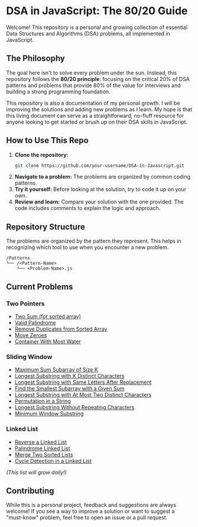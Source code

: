 # DSA in JavaScript: The 80/20 Guide

Welcome! This repository is a personal and growing collection of essential Data Structures and Algorithms (DSA) problems, all implemented in JavaScript.

## The Philosophy

The goal here isn't to solve every problem under the sun. Instead, this repository follows the **80/20 principle**: focusing on the critical 20% of DSA patterns and problems that provide 80% of the value for interviews and building a strong programming foundation.

This repository is also a documentation of my personal growth. I will be improving the solutions and adding new problems as I learn. My hope is that this living document can serve as a straightforward, no-fluff resource for anyone looking to get started or brush up on their DSA skills in JavaScript.

## How to Use This Repo

1.  **Clone the repository:**
    ```bash
    git clone https://github.com/your-username/DSA-in-Javascript.git
    ```
2.  **Navigate to a problem:** The problems are organized by common coding patterns.
3.  **Try it yourself:** Before looking at the solution, try to code it up on your own.
4.  **Review and learn:** Compare your solution with the one provided. The code includes comments to explain the logic and approach.

## Repository Structure

The problems are organized by the pattern they represent. This helps in recognizing which tool to use when you encounter a new problem.

```
/Patterns
└── /<Pattern-Name>
    └── <Problem-Name>.js
```

## Current Problems

### Two Pointers
- [Two Sum (for sorted array)](./Patterns/Two%20Pointers/Two%20Sum.js)
- [Valid Palindrome](./Patterns/Two%20Pointers/Valid%20Palindrome.js)
- [Remove Duplicates from Sorted Array](./Patterns/Two%20Pointers/Remove%20Duplicates.js)
- [Move Zeroes](./Patterns/Two%20Pointers/Move%20Zeros.js)
- [Container With Most Water](./Patterns/Two%20Pointers/Container%20With%20Most%20Water.js)

### Sliding Window
- [Maximum Sum Subarray of Size K](./Patterns/Sliding%20Window/Maximum%20Sum%20Subarray%20of%20Size%20K.js)
- [Longest Substring with K Distinct Characters](./Patterns/Sliding%20Window/Longest%20Substring%20with%20K%20Distinct%20Characters.js)
- [Longest Substring with Same Letters After Replacement](./Patterns/Sliding%20Window/Longest%20Substring%20with%20Same%20Letters%20After%20Replacement.js)
- [Find the Smallest Subarray with a Given Sum](./Patterns/Sliding%20Window/Find%20the%20Smallest%20Subarray%20with%20a%20Given%20Sum.js)
- [Longest Substring with At Most Two Distinct Characters](./Patterns/Sliding%20Window/Longest%20Substring%20with%20At%20Most%20Two%20Distinct%20Characters.js)
- [Permutation in a String](./Patterns/Sliding%20Window/Permutation%20in%20a%20String.js)
- [Longest Substring Without Repeating Characters](./Patterns/Sliding%20Window/Longest%20Substring%20Without%20Repeating%20Characters.js)
- [Minimum Window Substring](./Patterns/Sliding%20Window/Minimum%20Window%20Substring.js)

### Linked List
- [Reverse a Linked List](./Patterns/Linked%20List/Reverse%20a%20Linked%20List.js)
- [Palindrome Linked List](./Patterns/Linked%20List/Palindrome%20Linked%20List.js)
- [Merge Two Sorted Lists](./Patterns/Linked%20List/Merge%20Two%20Sorted%20Lists.js)
- [Cycle Detection in a Linked List](./Patterns/Linked%20List/Cycle%20Detection%20in%20a%20Linked%20List.js)

*(This list will grow daily!)*

## Contributing

While this is a personal project, feedback and suggestions are always welcome! If you see a way to improve a solution or want to suggest a "must-know" problem, feel free to open an issue or a pull request.